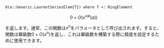 ```
O(a::Generic.LaurentSeriesElem{T}) where T <: RingElement
```

$$
0 + O(x^\mathrm{val}(a))
$$

を返します。通常、この関数は$x^n$をパラメータとして呼び出されます。すると、関数は冪級数$0 + O(x^n)$を返し、これは冪級数を構築する際に精度を設定するために使用できます。
